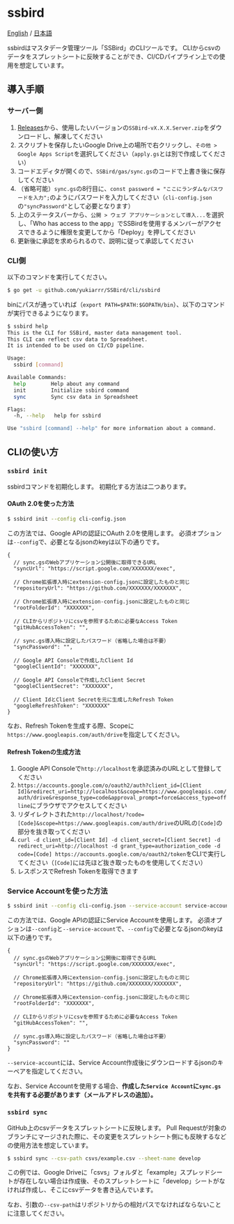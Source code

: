 # ssbird

[English](https://github.com/yukiarrr/SSBird/blob/master/cli/ssbird/README.md) / [日本語](https://github.com/yukiarrr/SSBird/blob/master/cli/ssbird/README.ja.md)

ssbirdはマスタデータ管理ツール「SSBird」のCLIツールです。
CLIからcsvのデータをスプレットシートに反映することができ、CI/CDパイプライン上での使用を想定しています。

## 導入手順

### サーバー側

1. [Releases](https://github.com/yukiarrr/SSBird/releases)から、使用したいバージョンの`SSBird-vX.X.X.Server.zip`をダウンロードし、解凍してください
2. スクリプトを保存したいGoogle Drive上の場所で右クリックし、`その他 > Google Apps Script`を選択してください（`apply.gs`とは別で作成してください）
3. コードエディタが開くので、`SSBird/gas/sync.gs`のコードで上書き後に保存してください
4. （省略可能）`sync.gs`の8行目に、`const password = "ここにランダムなパスワードを入力";`のようにパスワードを入力してください（`cli-config.json`の`"syncPassword"`として必要となります）
5. 上のステータスバーから、`公開 > ウェブ アプリケーションとして導入...`を選択し、「Who has access to the app」でSSBirdを使用するメンバーがアクセスできるように権限を変更してから「Deploy」を押してください
6. 更新後に承認を求められるので、説明に従って承認してください

### CLI側

以下のコマンドを実行してください。

```sh
$ go get -u github.com/yukiarrr/SSBird/cli/ssbird
```

binにパスが通っていれば（`export PATH=$PATH:$GOPATH/bin`）、以下のコマンドが実行できるようになります。

```sh
$ ssbird help
This is the CLI for SSBird, master data management tool.
This CLI can reflect csv data to Spreadsheet.
It is intended to be used on CI/CD pipeline.

Usage:
  ssbird [command]

Available Commands:
  help        Help about any command
  init        Initialize ssbird command
  sync        Sync csv data in Spreadsheet

Flags:
  -h, --help   help for ssbird

Use "ssbird [command] --help" for more information about a command.

```

## CLIの使い方

### `ssbird init`

ssbirdコマンドを初期化します。
初期化する方法は二つあります。

#### OAuth 2.0を使った方法

```sh
$ ssbird init --config cli-config.json
```

この方法では、Google APIの認証にOAuth 2.0を使用します。
必須オプションは`--config`で、必要となるjsonのkeyは以下の通りです。

```jsonc
{
  // sync.gsのWebアプリケーション公開後に取得できるURL
  "syncUrl": "https://script.google.com/XXXXXXX/exec",

  // Chrome拡張導入時にextension-config.jsonに設定したものと同じ
  "repositoryUrl": "https://github.com/XXXXXXX/XXXXXXX",

  // Chrome拡張導入時にextension-config.jsonに設定したものと同じ
  "rootFolderId": "XXXXXXX",

  // CLIからリポジトリにcsvを参照するために必要なAccess Token
  "gitHubAccessToken": "",

  // sync.gs導入時に設定したパスワード（省略した場合は不要）
  "syncPassword": "",

  // Google API Consoleで作成したClient Id
  "googleClientId": "XXXXXXX",

  // Google API Consoleで作成したClient Secret
  "googleClientSecret": "XXXXXXX",

  // Client IdとClient Secretを元に生成したRefresh Token
  "googleRefreshToken": "XXXXXXX"
}
```

なお、Refresh Tokenを生成する際、Scopeに`https://www.googleapis.com/auth/drive`を指定してください。

#### Refresh Tokenの生成方法

1. Google API Consoleで`http://localhost`を承認済みのURLとして登録してください
2. `https://accounts.google.com/o/oauth2/auth?client_id=[Client Id]&redirect_uri=http://localhost&scope=https://www.googleapis.com/auth/drive&response_type=code&approval_prompt=force&access_type=offline`にブラウザでアクセスしてください
3. リダイレクトされた`http://localhost/?code=[Code]&scope=https://www.googleapis.com/auth/drive`のURLの`[Code]`の部分を抜き取ってください
4. `curl -d client_id=[Client Id] -d client_secret=[Client Secret] -d redirect_uri=http://localhost -d grant_type=authorization_code -d code=[Code] https://accounts.google.com/o/oauth2/token`をCLIで実行してください（`[Code]`には先ほど抜き取ったものを使用してください）
5. レスポンスでRefresh Tokenを取得できます


### Service Accountを使った方法

```sh
$ ssbird init --config cli-config.json --service-account service-account.json
```

この方法では、Google APIの認証にService Accountを使用します。
必須オプションは`--config`と`--service-account`で、`--config`で必要となるjsonのkeyは以下の通りです。

```jsonc
{
  // sync.gsのWebアプリケーション公開後に取得できるURL
  "syncUrl": "https://script.google.com/XXXXXXX/exec",

  // Chrome拡張導入時にextension-config.jsonに設定したものと同じ
  "repositoryUrl": "https://github.com/XXXXXXX/XXXXXXX",

  // Chrome拡張導入時にextension-config.jsonに設定したものと同じ
  "rootFolderId": "XXXXXXX",

  // CLIからリポジトリにcsvを参照するために必要なAccess Token
  "gitHubAccessToken": "",

  // sync.gs導入時に設定したパスワード（省略した場合は不要）
  "syncPassword": ""
}
```

`--service-account`には、Service Account作成後にダウンロードするjsonのキーペアを指定してください。

なお、Service Accountを使用する場合、**作成した`Service Account`に`sync.gs`を共有する必要があります（メールアドレスの追加）。**

### `ssbird sync`

GitHub上のcsvデータをスプレットシートに反映します。
Pull Requestが対象のブランチにマージされた際に、その変更をスプレットシート側にも反映するなどの使用方法を想定しています。

```sh
$ ssbird sync --csv-path csvs/example.csv --sheet-name develop
```

この例では、Google Driveに「csvs」フォルダと「example」スプレッドシートが存在しない場合は作成後、そのスプレットシートに「develop」シートがなければ作成し、そこにcsvデータを書き込んでいます。

なお、引数の`--csv-path`はリポジトリからの相対パスでなければならないことに注意してください。